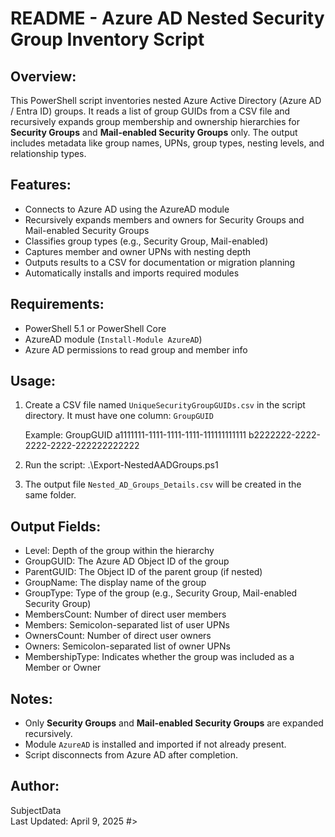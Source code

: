 #
README - Azure AD Nested Security Group Inventory Script
=========================================================

Overview:
---------
This PowerShell script inventories nested Azure Active Directory (Azure AD / Entra ID) groups. It reads a list of group GUIDs from a CSV file and recursively expands group membership and ownership hierarchies for **Security Groups** and **Mail-enabled Security Groups** only. The output includes metadata like group names, UPNs, group types, nesting levels, and relationship types.

Features:
---------
- Connects to Azure AD using the AzureAD module
- Recursively expands members and owners for Security Groups and Mail-enabled Security Groups
- Classifies group types (e.g., Security Group, Mail-enabled)
- Captures member and owner UPNs with nesting depth
- Outputs results to a CSV for documentation or migration planning
- Automatically installs and imports required modules

Requirements:
-------------
- PowerShell 5.1 or PowerShell Core
- AzureAD module (`Install-Module AzureAD`)
- Azure AD permissions to read group and member info

Usage:
------
1. Create a CSV file named `UniqueSecurityGroupGUIDs.csv` in the script directory.
   It must have one column: `GroupGUID`

   Example:
   GroupGUID
   a1111111-1111-1111-1111-111111111111
   b2222222-2222-2222-2222-222222222222

2. Run the script:
   .\Export-NestedAADGroups.ps1

3. The output file `Nested_AD_Groups_Details.csv` will be created in the same folder.

Output Fields:
--------------
- Level:              Depth of the group within the hierarchy
- GroupGUID:          The Azure AD Object ID of the group
- ParentGUID:         The Object ID of the parent group (if nested)
- GroupName:          The display name of the group
- GroupType:          Type of the group (e.g., Security Group, Mail-enabled Security Group)
- MembersCount:       Number of direct user members
- Members:            Semicolon-separated list of user UPNs
- OwnersCount:        Number of direct user owners
- Owners:             Semicolon-separated list of owner UPNs
- MembershipType:     Indicates whether the group was included as a Member or Owner

Notes:
------
- Only **Security Groups** and **Mail-enabled Security Groups** are expanded recursively.
- Module `AzureAD` is installed and imported if not already present.
- Script disconnects from Azure AD after completion.

Author:
-------
SubjectData  
Last Updated: April 9, 2025
#>
